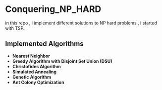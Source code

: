 # Conquering_NP_HARD
in this repo , i implement different solutions to NP hard problems , i started with TSP.

## Implemented Algorithms
- **Nearest Neighbor**
- **Greedy Algorithm with Disjoint Set Union (DSU)**
- **Christofides Algorithm**
- **Simulated Annealing**
- **Genetic Algorithm**
- **Ant Colony Optimization**
